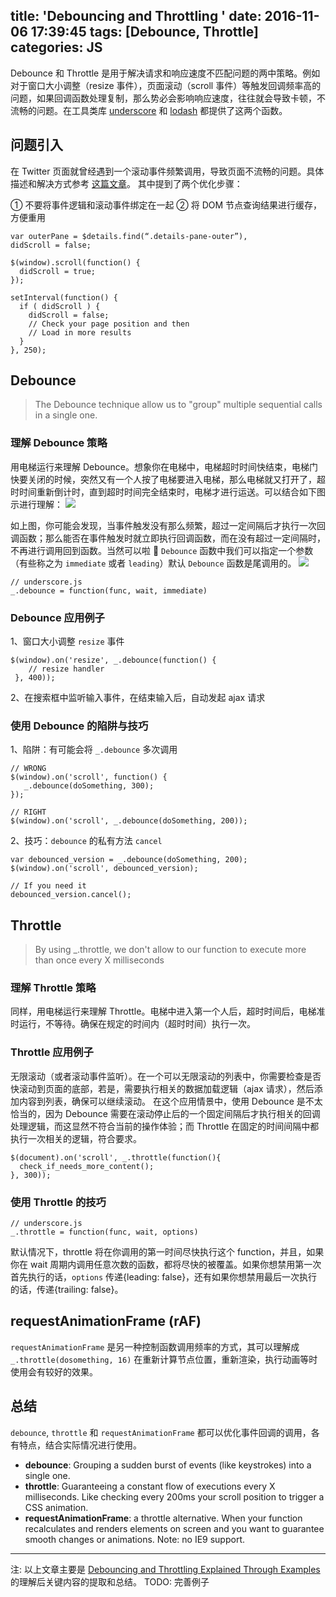 title: 'Debouncing and Throttling '
date: 2016-11-06 17:39:45
tags: [Debounce, Throttle]
categories: JS
---


Debounce 和 Throttle 是用于解决请求和响应速度不匹配问题的两中策略。例如对于窗口大小调整（resize 事件），页面滚动（scroll 事件）等触发回调频率高的问题，如果回调函数处理复制，那么势必会影响响应速度，往往就会导致卡顿，不流畅的问题。在工具类库 [underscore](https://github.com/jashkenas/underscore) 和 [lodash](https://github.com/lodash/lodash) 都提供了这两个函数。

<!-- more -->

## 问题引入
在 Twitter 页面就曾经遇到一个滚动事件频繁调用，导致页面不流畅的问题。具体描述和解决方式参考 [这篇文章](http://ejohn.org/blog/learning-from-twitter/#postcomment)。 其中提到了两个优化步骤：

① 不要将事件逻辑和滚动事件绑定在一起
② 将 DOM 节点查询结果进行缓存，方便重用

```
var outerPane = $details.find(“.details-pane-outer”),
didScroll = false;

$(window).scroll(function() {
  didScroll = true;
});

setInterval(function() {
  if ( didScroll ) {
    didScroll = false;
    // Check your page position and then
    // Load in more results
  }
}, 250);
```

## Debounce
> The Debounce technique allow us to "group" multiple sequential calls in a single one.

### 理解 Debounce 策略

用电梯运行来理解 Debounce。想象你在电梯中，电梯超时时间快结束，电梯门快要关闭的时候，突然又有一个人按了电梯要进入电梯，那么电梯就又打开了，超时时间重新倒计时，直到超时时间完全结束时，电梯才进行运送。可以结合如下图示进行理解：
![](http://7vikhl.com1.z0.glb.clouddn.com/debounce-trailing.png)

如上图，你可能会发现，当事件触发没有那么频繁，超过一定间隔后才执行一次回调函数；那么能否在事件触发时就立即执行回调函数，而在没有超过一定间隔时，不再进行调用回到函数。当然可以啦 👊 `Debounce` 函数中我们可以指定一个参数（有些称之为 `immediate` 或者 `leading`）默认 `Debounce` 函数是尾调用的。
![](http://7vikhl.com1.z0.glb.clouddn.com/debounce-leading.png)

```
// underscore.js
_.debounce = function(func, wait, immediate)
```

### Debounce 应用例子
1、窗口大小调整 `resize` 事件
```
$(window).on('resize', _.debounce(function() {
    // resize handler
 }, 400));
```

2、在搜索框中监听输入事件，在结束输入后，自动发起 ajax 请求

### 使用 Debounce 的陷阱与技巧
1、陷阱：有可能会将 `_.debounce` 多次调用
```
// WRONG
$(window).on('scroll', function() {
   _.debounce(doSomething, 300);
});

// RIGHT
$(window).on('scroll', _.debounce(doSomething, 200));
```

2、技巧：`debounce` 的私有方法 `cancel`
```
var debounced_version = _.debounce(doSomething, 200);
$(window).on('scroll', debounced_version);

// If you need it
debounced_version.cancel();
```

## Throttle
> By using _.throttle, we don't allow to our function to execute more than once every X milliseconds

### 理解 Throttle 策略
同样，用电梯运行来理解 Throttle。电梯中进入第一个人后，超时时间后，电梯准时运行，不等待。确保在规定的时间内（超时时间）执行一次。

### Throttle 应用例子
无限滚动（或者滚动事件监听）。在一个可以无限滚动的列表中，你需要检查是否快滚动到页面的底部，若是，需要执行相关的数据加载逻辑（ajax 请求），然后添加内容到列表，确保可以继续滚动。
在这个应用情景中，使用 Debounce 是不太恰当的，因为 Debounce 需要在滚动停止后的一个固定间隔后才执行相关的回调处理逻辑，而这显然不符合当前的操作体验；而 Throttle 在固定的时间间隔中都执行一次相关的逻辑，符合要求。

```
$(document).on('scroll', _.throttle(function(){
  check_if_needs_more_content();
}, 300));
```

### 使用 Throttle 的技巧
```
// underscore.js
_.throttle = function(func, wait, options)
```
默认情况下，throttle 将在你调用的第一时间尽快执行这个 function，并且，如果你在 wait 周期内调用任意次数的函数，都将尽快的被覆盖。如果你想禁用第一次首先执行的话，`options` 传递{leading: false}，还有如果你想禁用最后一次执行的话，传递{trailing: false}。

## requestAnimationFrame (rAF)

`requestAnimationFrame` 是另一种控制函数调用频率的方式，其可以理解成 `_.throttle(dosomething, 16)` 在重新计算节点位置，重新渲染，执行动画等时使用会有较好的效果。

## 总结

`debounce`, `throttle` 和 `requestAnimationFrame` 都可以优化事件回调的调用，各有特点，结合实际情况进行使用。

- **debounce**: Grouping a sudden burst of events (like keystrokes) into a single one.
- **throttle**: Guaranteeing a constant flow of executions every X milliseconds. Like checking every 200ms your scroll position to trigger a CSS animation.
- **requestAnimationFrame**: a throttle alternative. When your function recalculates and renders elements on screen and you want to guarantee smooth changes or animations. Note: no IE9 support.

--------
注: 以上文章主要是 [Debouncing and Throttling Explained Through Examples](https://css-tricks.com/debouncing-throttling-explained-examples/) 的理解后关键内容的提取和总结。
TODO: 完善例子
